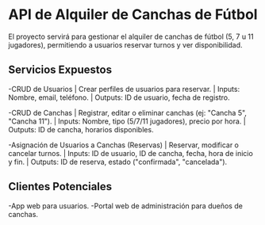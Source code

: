# API de Alquiler de Canchas de Fútbol 
El proyecto servirá para gestionar el alquiler de canchas de fútbol (5, 7 u 11 jugadores), permitiendo a usuarios reservar turnos y ver disponibilidad.

## Servicios Expuestos
-CRUD de Usuarios
  |  Crear perfiles de usuarios para reservar.
  |  Inputs:
      Nombre, email, teléfono.
  |  Outputs:
      ID de usuario, fecha de registro.
  
-CRUD de Canchas
  |  Registrar, editar o eliminar canchas (ej: "Cancha 5", "Cancha 11").
  |  Inputs:
      Nombre, tipo (5/7/11 jugadores), precio por hora.
  |  Outputs:
      ID de cancha, horarios disponibles.
  
-Asignación de Usuarios a Canchas (Reservas)
  |  Reservar, modificar o cancelar turnos.
  |  Inputs:
      ID de usuario, ID de cancha, fecha, hora de inicio y fin.
  |  Outputs:
      ID de reserva, estado ("confirmada", "cancelada").

## Clientes Potenciales
-App web para usuarios.
-Portal web de administración para dueños de canchas.

